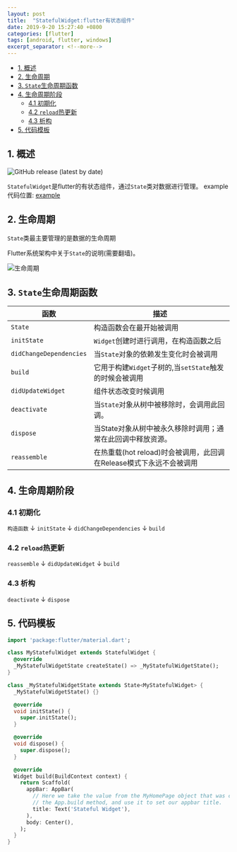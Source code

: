 ```yaml
---
layout: post
title:  "StatefulWidget:flutter有状态组件"
date: 2019-9-20 15:27:40 +0800
categories: [flutter]
tags: [android, flutter, windows]
excerpt_separator: <!--more-->
---
```



<!-- @import "[TOC]" {cmd="toc" depthFrom=1 depthTo=6 orderedList=false} -->

<!-- code_chunk_output -->

- [1. 概述](#1-概述)
- [2. 生命周期](#2-生命周期)
- [3. `State`生命周期函数](#3-state生命周期函数)
- [4. 生命周期阶段](#4-生命周期阶段)
  - [4.1 初期化](#41-初期化)
  - [4.2 `reload`热更新](#42-reload热更新)
  - [4.3 析构](#43-析构)
- [5. 代码模板](#5-代码模板)

<!-- /code_chunk_output -->


## 1. 概述

![GitHub release (latest by date)](https://img.shields.io/badge/flutter-v1.10.4--pre.53-blue)

`StatefulWidget`是flutter的有状态组件，通过`State`类对数据进行管理。
example代码位置: [example](https://github.com/kaisawind/flutter_example/tree/c332a09515764af9cb7a92d9f0264f3a02809e84)

## 2. 生命周期

`State`类最主要管理的是数据的生命周期

Flutter系统架构中关于`State`的说明(需要翻墙)。

![生命周期](/images/微信截图_20190920180226.png)

## 3. `State`生命周期函数

| 函数                    | 描述                                                               |
|-------------------------|------------------------------------------------------------------|
| `State`                 | 构造函数会在最开始被调用                                           |
| `initState`             | `Widget`创建时进行调用，在构造函数之后                              |
| `didChangeDependencies` | 当`State`对象的依赖发生变化时会被调用                              |
| `build`                 | 它用于构建`Widget`子树的,当`setState`触发的时候会被调用            |
| `didUpdateWidget`       | 组件状态改变时候调用                                               |
| `deactivate`            | 当`State`对象从树中被移除时，会调用此回调。                          |
| `dispose`               | 当State对象从树中被永久移除时调用；通常在此回调中释放资源。          |
| `reassemble`            | 在热重载(hot reload)时会被调用，此回调在Release模式下永远不会被调用 |

## 4. 生命周期阶段

### 4.1 初期化

`构造函数`
↓
`initState`
↓
`didChangeDependencies`
↓
`build` 

### 4.2 `reload`热更新

`reassemble` 
↓
`didUpdateWidget`
↓
`build` 

### 4.3 析构

`deactivate`
↓
`dispose`

## 5. 代码模板

```dart
import 'package:flutter/material.dart';

class MyStatefulWidget extends StatefulWidget {
  @override
  _MyStatefulWidgetState createState() => _MyStatefulWidgetState();
}

class _MyStatefulWidgetState extends State<MyStatefulWidget> {
  _MyStatefulWidgetState() {}

  @override
  void initState() {
    super.initState();
  }

  @override
  void dispose() {
    super.dispose();
  }

  @override
  Widget build(BuildContext context) {
    return Scaffold(
      appBar: AppBar(
        // Here we take the value from the MyHomePage object that was created by
        // the App.build method, and use it to set our appbar title.
        title: Text('Stateful Widget'),
      ),
      body: Center(),
    );
  }
}
```